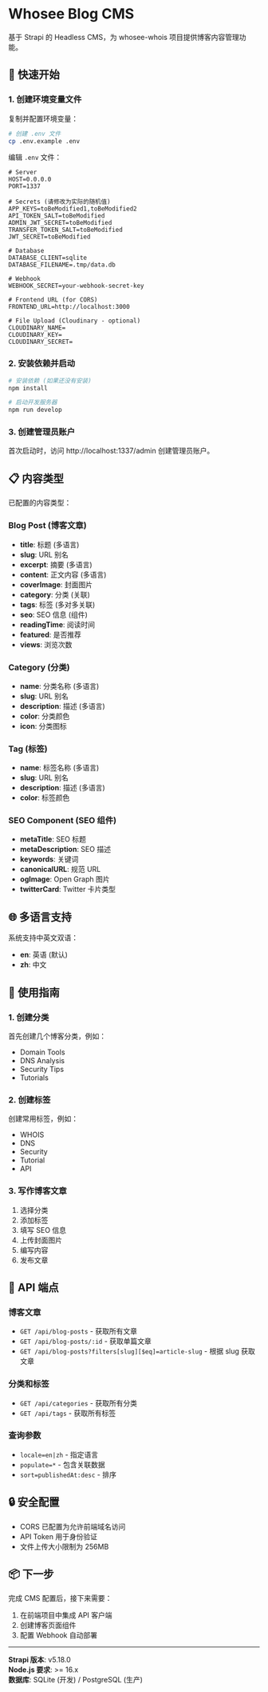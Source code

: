 # Whosee Blog CMS

基于 Strapi 的 Headless CMS，为 whosee-whois 项目提供博客内容管理功能。

## 🚀 快速开始

### 1. 创建环境变量文件

复制并配置环境变量：

```bash
# 创建 .env 文件
cp .env.example .env
```

编辑 `.env` 文件：

```env
# Server
HOST=0.0.0.0
PORT=1337

# Secrets (请修改为实际的随机值)
APP_KEYS=toBeModified1,toBeModified2
API_TOKEN_SALT=toBeModified
ADMIN_JWT_SECRET=toBeModified
TRANSFER_TOKEN_SALT=toBeModified
JWT_SECRET=toBeModified

# Database
DATABASE_CLIENT=sqlite
DATABASE_FILENAME=.tmp/data.db

# Webhook
WEBHOOK_SECRET=your-webhook-secret-key

# Frontend URL (for CORS)
FRONTEND_URL=http://localhost:3000

# File Upload (Cloudinary - optional)
CLOUDINARY_NAME=
CLOUDINARY_KEY=
CLOUDINARY_SECRET=
```

### 2. 安装依赖并启动

```bash
# 安装依赖 (如果还没有安装)
npm install

# 启动开发服务器
npm run develop
```

### 3. 创建管理员账户

首次启动时，访问 http://localhost:1337/admin 创建管理员账户。

## 📋 内容类型

已配置的内容类型：

### Blog Post (博客文章)
- **title**: 标题 (多语言)
- **slug**: URL 别名
- **excerpt**: 摘要 (多语言)
- **content**: 正文内容 (多语言)
- **coverImage**: 封面图片
- **category**: 分类 (关联)
- **tags**: 标签 (多对多关联)
- **seo**: SEO 信息 (组件)
- **readingTime**: 阅读时间
- **featured**: 是否推荐
- **views**: 浏览次数

### Category (分类)
- **name**: 分类名称 (多语言)
- **slug**: URL 别名
- **description**: 描述 (多语言)
- **color**: 分类颜色
- **icon**: 分类图标

### Tag (标签)
- **name**: 标签名称 (多语言)
- **slug**: URL 别名
- **description**: 描述 (多语言)
- **color**: 标签颜色

### SEO Component (SEO 组件)
- **metaTitle**: SEO 标题
- **metaDescription**: SEO 描述
- **keywords**: 关键词
- **canonicalURL**: 规范 URL
- **ogImage**: Open Graph 图片
- **twitterCard**: Twitter 卡片类型

## 🌐 多语言支持

系统支持中英文双语：
- **en**: 英语 (默认)
- **zh**: 中文

## 📝 使用指南

### 1. 创建分类
首先创建几个博客分类，例如：
- Domain Tools
- DNS Analysis  
- Security Tips
- Tutorials

### 2. 创建标签
创建常用标签，例如：
- WHOIS
- DNS
- Security
- Tutorial
- API

### 3. 写作博客文章
1. 选择分类
2. 添加标签
3. 填写 SEO 信息
4. 上传封面图片
5. 编写内容
6. 发布文章

## 🔌 API 端点

### 博客文章
- `GET /api/blog-posts` - 获取所有文章
- `GET /api/blog-posts/:id` - 获取单篇文章
- `GET /api/blog-posts?filters[slug][$eq]=article-slug` - 根据 slug 获取文章

### 分类和标签
- `GET /api/categories` - 获取所有分类
- `GET /api/tags` - 获取所有标签

### 查询参数
- `locale=en|zh` - 指定语言
- `populate=*` - 包含关联数据
- `sort=publishedAt:desc` - 排序

## 🔒 安全配置

- CORS 已配置为允许前端域名访问
- API Token 用于身份验证
- 文件上传大小限制为 256MB

## 📦 下一步

完成 CMS 配置后，接下来需要：
1. 在前端项目中集成 API 客户端
2. 创建博客页面组件
3. 配置 Webhook 自动部署

---

**Strapi 版本**: v5.18.0  
**Node.js 要求**: >= 16.x  
**数据库**: SQLite (开发) / PostgreSQL (生产)
